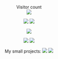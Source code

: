 <p align="center"> 
  Visitor count<br>
  <img src="https://profile-counter.glitch.me/PatrykFlama/count.svg" />
</p>

<p align="center">
  <img src = "https://github-readme-stats.vercel.app/api?username=PatrykFlama&count_private=true&show_icons=true&theme=blue-green">
  <img src = "https://github-readme-stats.vercel.app/api/top-langs/?username=PatrykFlama&theme=blue-green&langs_count=3">
</p>
  
<p align="center">
  <img src = "https://github-readme-stats.vercel.app/api/wakatime?username=PatrykFlama&theme=blue-green">
</p>
  
<p align="center">
  <img src = "https://github-readme-stats.vercel.app/api/pin/?username=PatrykFlama&theme=blue-green&repo=Algorytmy">
  <img src = "https://github-readme-stats.vercel.app/api/pin/?username=PatrykFlama&theme=blue-green&repo=Themis">
</p>

<p align="center">
  My small projects:
  <img src = "https://github-readme-stats.vercel.app/api/pin/?username=PatrykFlama&theme=blue-green&repo=Tetris-competitive-edition">
  <img src = "https://github-readme-stats.vercel.app/api/pin/?username=PatrykFlama&theme=blue-green&repo=UltimateTicTacToe">
</p>
  
<!--
**PatrykFlama/PatrykFlama** is a ✨ _special_ ✨ repository because its `README.md` (this file) appears on your GitHub profile.

Here are some ideas to get you started:

- 🔭 I’m currently working on ...
- 🌱 I’m currently learning ...
- 👯 I’m looking to collaborate on ...
- 🤔 I’m looking for help with ...
- 💬 Ask me about ...
- 📫 How to reach me: ...
- 😄 Pronouns: ...
- ⚡ Fun fact: ...
-->

